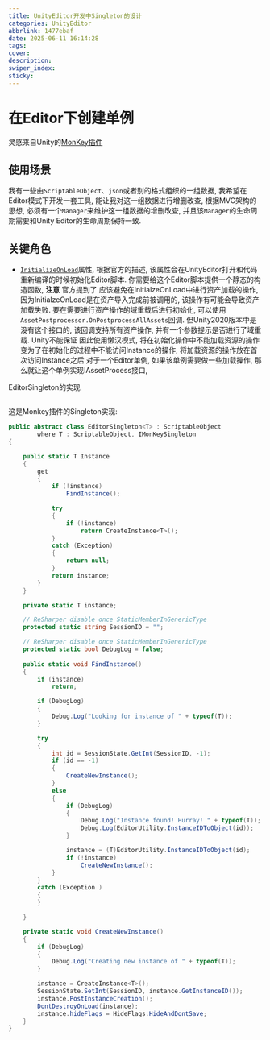 ```yaml
---
title: UnityEditor开发中Singleton的设计
categories: UnityEditor
abbrlink: 1477ebaf
date: 2025-06-11 16:14:28
tags:
cover:
description:
swiper_index:
sticky:
---
```


# 在Editor下创建单例

灵感来自Unity的[MonKey插件](https://sites.google.com/view/monkey-user-guide/getting-started)

## 使用场景

我有一些由`ScriptableObject`、`json`或者别的格式组织的一组数据, 我希望在Editor模式下开发一套工具, 能让我对这一组数据进行增删改查, 根据MVC架构的思想, 必须有一个`Manager`来维护这一组数据的增删改查, 并且该`Manager`的生命周期需要和Unity Editor的生命周期保持一致.

## 关键角色

- [`InitializeOnLoad`](https://docs.unity3d.com/ScriptReference/InitializeOnLoadAttribute.html)属性, 根据官方的描述, 该属性会在UnityEditor打开和代码重新编译的时候初始化Editor脚本. 你需要给这个Editor脚本提供一个静态的构造函数, **注意** 官方提到了 应该避免在InitialzeOnLoad中进行资产加载的操作, 因为InitialzeOnLoad是在资产导入完成前被调用的, 该操作有可能会导致资产加载失败. 要在需要进行资产操作的域重载后进行初始化, 可以使用`AssetPostprocessor.OnPostprocessAllAssets`回调. 但Unity2020版本中是没有这个接口的, 该回调支持所有资产操作, 并有一个参数提示是否进行了域重载. Unity不能保证 因此使用懒汉模式, 将在初始化操作中不能加载资源的操作变为了在初始化的过程中不能访问Instance的操作, 将加载资源的操作放在首次访问Instance之后 对于一个Editor单例, 如果该单例需要做一些加载操作, 那么就让这个单例实现IAssetProcess接口,

EditorSingleton的实现
```C#
```


这是Monkey插件的Singleton实现:

```C#
public abstract class EditorSingleton<T> : ScriptableObject
        where T : ScriptableObject, IMonKeySingleton
{

    public static T Instance
    {
        get
        {
            if (!instance)
                FindInstance();

            try
            {
                if (!instance)
                    return CreateInstance<T>();
            }
            catch (Exception)
            {
                return null;
            }
            return instance;
        }
    }

    private static T instance;

    // ReSharper disable once StaticMemberInGenericType
    protected static string SessionID = "";

    // ReSharper disable once StaticMemberInGenericType
    protected static bool DebugLog = false;
    
    public static void FindInstance()
    {
        if (instance)
            return;

        if (DebugLog)
        {
            Debug.Log("Looking for instance of " + typeof(T));
        }

        try
        {
            int id = SessionState.GetInt(SessionID, -1);
            if (id == -1)
            {
                CreateNewInstance();
            }
            else
            {
                if (DebugLog)
                {
                    Debug.Log("Instance found! Hurray! " + typeof(T));
                    Debug.Log(EditorUtility.InstanceIDToObject(id));
                }

                instance = (T)EditorUtility.InstanceIDToObject(id);
                if (!instance)
                    CreateNewInstance();
            }
        }
        catch (Exception )
        {
        }

    }

    private static void CreateNewInstance()
    {
        if (DebugLog)
        {
            Debug.Log("Creating new instance of " + typeof(T));
        }

        instance = CreateInstance<T>();
        SessionState.SetInt(SessionID, instance.GetInstanceID());
        instance.PostInstanceCreation();
        DontDestroyOnLoad(instance);
        instance.hideFlags = HideFlags.HideAndDontSave;
    }
}
```